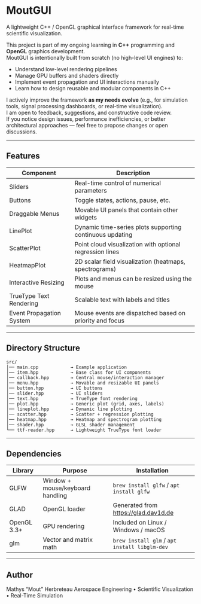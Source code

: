 # MoutGUI

A lightweight C++ / OpenGL graphical interface framework for real-time scientific visualization.

This project is part of my ongoing learning in **C++** programming and **OpenGL** graphics development.  
MoutGUI is intentionally built from scratch (no high-level UI engines) to:

- Understand low-level rendering pipelines
- Manage GPU buffers and shaders directly
- Implement event propagation and UI interactions manually
- Learn how to design reusable and modular components in C++

I actively improve the framework **as my needs evolve** (e.g., for simulation tools, signal processing dashboards, or real-time visualization).  
I am open to feedback, suggestions, and constructive code review.  
If you notice design issues, performance inefficiencies, or better architectural approaches — feel free to propose changes or open discussions.

---

## Features

| Component | Description |
|---------|-------------|
| Sliders | Real-time control of numerical parameters |
| Buttons | Toggle states, actions, pause, etc. |
| Draggable Menus | Movable UI panels that contain other widgets |
| LinePlot | Dynamic time-series plots supporting continuous updating |
| ScatterPlot | Point cloud visualization with optional regression lines |
| HeatmapPlot | 2D scalar field visualization (heatmaps, spectrograms) |
| Interactive Resizing | Plots and menus can be resized using the mouse |
| TrueType Text Rendering | Scalable text with labels and titles |
| Event Propagation System | Mouse events are dispatched based on priority and focus |

---

## Directory Structure
```
src/
│── main.cpp            → Example application
│── item.hpp            → Base class for UI components
│── callback.hpp        → Central mouse/interaction manager
│── menu.hpp            → Movable and resizable UI panels
│── button.hpp          → UI buttons
│── slider.hpp          → UI sliders
│── text.hpp            → TrueType font rendering
│── plot.hpp            → Generic plot (grid, axes, labels)
│── lineplot.hpp        → Dynamic line plotting
│── scatter.hpp         → Scatter + regression plotting
│── heatmap.hpp         → Heatmap and spectrogram plotting
│── shader.hpp          → GLSL shader management
└── ttf-reader.hpp      → Lightweight TrueType font loader
```

---

## Dependencies

| Library | Purpose | Installation |
|--------|---------|---------------|
| GLFW | Window + mouse/keyboard handling | `brew install glfw` / `apt install glfw` |
| GLAD | OpenGL loader | Generated from https://glad.dav1d.de |
| OpenGL 3.3+ | GPU rendering | Included on Linux / Windows / macOS |
| glm | Vector and matrix math | `brew install glm` / `apt install libglm-dev` |

---

## Author

Mathys “Mout” Herbreteau
Aerospace Engineering • Scientific Visualization • Real-Time Simulation

